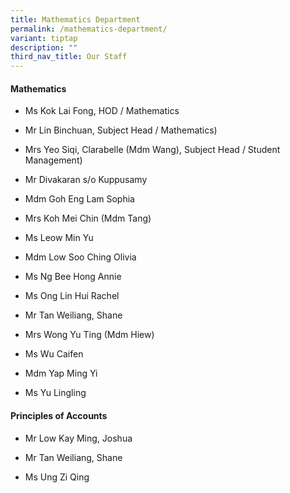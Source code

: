 ```yaml
---
title: Mathematics Department
permalink: /mathematics-department/
variant: tiptap
description: ""
third_nav_title: Our Staff
---
```

<h4><strong>Mathematics</strong></h4>
<ul data-tight="true" class="tight">
<li>
<p>Ms Kok Lai Fong, HOD / Mathematics</p>
</li>
<li>
<p>Mr Lin Binchuan, Subject Head / Mathematics)</p>
</li>
<li>
<p>Mrs Yeo Siqi, Clarabelle (Mdm Wang), Subject Head / Student Management)</p>
</li>
<li>
<p>Mr Divakaran s/o Kuppusamy</p>
</li>
<li>
<p>Mdm Goh Eng Lam Sophia</p>
</li>
<li>
<p>Mrs Koh Mei Chin (Mdm Tang)</p>
</li>
<li>
<p>Ms Leow Min Yu</p>
</li>
<li>
<p>Mdm Low Soo Ching Olivia</p>
</li>
<li>
<p>Ms Ng Bee Hong Annie</p>
</li>
<li>
<p>Ms Ong Lin Hui Rachel</p>
</li>
<li>
<p>Mr Tan Weiliang, Shane</p>
</li>
<li>
<p>Mrs Wong Yu Ting (Mdm Hiew)</p>
</li>
<li>
<p>Ms Wu Caifen</p>
</li>
<li>
<p>Mdm Yap Ming Yi</p>
</li>
<li>
<p>Ms Yu Lingling</p>
</li>
</ul>
<h4><strong>Principles of Accounts</strong></h4>
<ul data-tight="true" class="tight">
<li>
<p>Mr Low Kay Ming, Joshua</p>
</li>
<li>
<p>Mr Tan Weiliang, Shane</p>
</li>
<li>
<p>Ms Ung Zi Qing</p>
</li>
</ul>
<p></p>